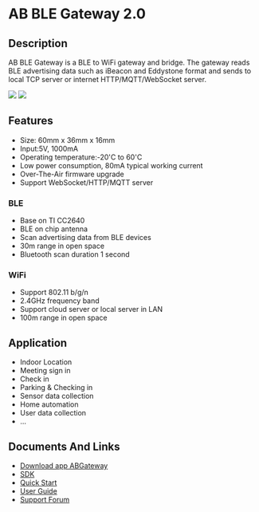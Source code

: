 



# AB BLE Gateway 2.0

## Description

AB BLE Gateway is a BLE to WiFi gateway and bridge. The gateway reads
BLE advertising data such as iBeacon and Eddystone format and sends to
local TCP server or internet HTTP/MQTT/WebSocket server.

<img src="http://i1.aprbrother.com/gw_1.jpg-320.jpg">
<img src="http://i1.aprbrother.com/gw_2.jpg-320.jpg">

## Features

  - Size: 60mm x 36mm x 16mm
  - Input:5V, 1000mA
  - Operating temperature:-20'C to 60'C
  - Low power consumption, 80mA typical working current
  - Over-The-Air firmware upgrade
  - Support WebSocket/HTTP/MQTT server

### BLE

  - Base on TI CC2640
  - BLE on chip antenna
  - Scan advertising data from BLE devices
  - 30m range in open space
  - Bluetooth scan duration 1 second

### WiFi

  - Support 802.11 b/g/n
  - 2.4GHz frequency band
  - Support cloud server or local server in LAN
  - 100m range in open space

## Application

  - Indoor Location
  - Meeting sign in
  - Check in
  - Parking & Checking in
  - Sensor data collection
  - Home automation
  - User data collection
  - ...

## Documents And Links

  - [Download app ABGateway](Download_app_ABGateway.md)
  - [SDK](https://github.com/AprilBrother/ab-ble-gateway-sdk)
  - [Quick Start](AB_BLE_Gateway_Quick_Start.md)
  - [User Guide](AB_BLE_Gateway_User_Guide.md)
  - [Support Forum](http://bbs.aprbrother.com/c/wifi)

